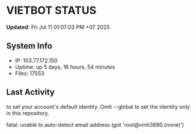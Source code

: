 # VIETBOT STATUS
**Updated**: Fri Jul 11 01:07:03 PM +07 2025

## System Info
- IP: 103.77.172.150
- Uptime: up 5 days, 16 hours, 54 minutes
- Files: 17553

## Last Activity

to set your account's default identity.
Omit --global to set the identity only in this repository.

fatal: unable to auto-detect email address (got 'root@vinh3690.(none)')
